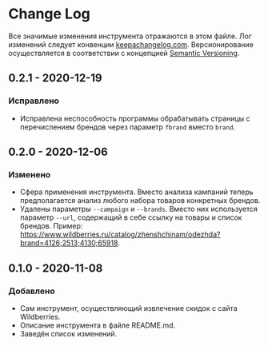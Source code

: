 # Change Log
Все значимые изменения инструмента отражаются в этом файле. Лог изменений следует конвенции [keepachangelog.com](https://keepachangelog.com/ru/1.0.0/). Версионирование осуществляется в соответствии с концепцией [Semantic Versioning](https://semver.org/spec/v2.0.0.html).

## 0.2.1 - 2020-12-19
### Исправлено
 * Исправлена неспособность программы обрабатывать страницы с перечислением брендов через параметр `fbrand` вместо `brand`.

## 0.2.0 - 2020-12-06
### Изменено
 * Сфера применения инструмента. Вместо анализа кампаний теперь предполагается анализ любого набора товаров конкретных брендов.
 * Удалены параметры `--campaign` и `--brands`. Вместо них используется параметр `--url`, содержащий в себе ссылку на товары и список брендов.
   Пример: https://www.wildberries.ru/catalog/zhenshchinam/odezhda?brand=4126;2513;4130;65918.

## 0.1.0 - 2020-11-08
### Добавлено
 * Сам инструмент, осуществляющий извлечение скидок с сайта Wildberries.
 * Описание инструмента в файле README.md.
 * Заведён список изменений.